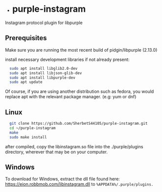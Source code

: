 - # purple-instagram
Instagram protocol plugin for libpurple

Prerequisites
-
Make sure you are running the most recent build of pidgin/libpurple (2.13.0)

install necessary development libraries if not already present:
```bash
  sudo apt install libglib2.0-dev
  sudo apt install libjson-glib-dev
  sudo apt install libpurple-dev
  sudo apt update 
``` 
Of course, if you are using another distribution such as fedora, you would replace apt with the relevant package manager. (e.g: yum or dnf)

Linux
-
```bash
  git clone https://github.com/SherbetS44105/purple-instagram.git
  cd ~/purple-instagram
  make
  sudo make install
```

after compiled, copy the libinstagram.so file into the ./purple/plugins directory, wherever that may be on your computer.

Windows
-
To download for Windows, extract the dll file found here: https://eion.robbmob.com/libinstagram.dll to ```%APPDATA%/.purple/plugins. ```
